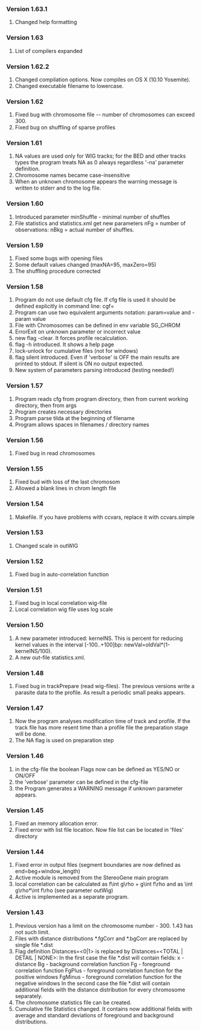 ### Version 1.63.1
1. Changed help formatting

### Version 1.63
1. List of compilers expanded

### Version 1.62.2
1. Changed compilation options. Now compiles on OS X (10.10 Yosemite).
2. Changed executable filename to lowercase.

### Version 1.62
1. Fixed bug with chromosome file -- number of chromosomes can exceed 300.  
2. Fixed bug on shuffling of sparse profiles 

### Version 1.61
1. NA values are used only for WIG tracks; for the BED and other tracks types the program treats NA as 0 always regardless '-na' parameter definition.  
2. Chromosome names became case-insensitive
3. When an unknown chromosome appears the warning message is written to stderr and to the log file.

### Version 1.60
1. Introduced parameter minShuffle - minimal number of shuffles
2. File statistics and statistics.xml get new parameters nFg = number of observations: nBkg = actual number of shuffles.

### Version 1.59
1. Fixed some bugs with opening files
2. Some default values changed (maxNA=95, maxZero=95)
3. The shuffling procedure corrected 

### Version 1.58
1. Program do not use default cfg file. If cfg file is used it should be defined explicitly in command line: cgf=<fname>
2. Program can use two equivalent arguments notation: param=value and -param value
3. File with Chromosomes can be defined in env variable SG_CHROM
4. ErrorExit on unknown parameter or incorrect value
5. new flag -clear. It forces profile recalculation.
6. flag -h introduced. It shows a help page
7. lock-unlock for cumulative files (not for windows)
8. flag silent introduced. Even if 'verbose' is OFF the main results are printed to stdout. If silent is ON no output expected.
9. New system of parameters parsing introduced (testing needed!)

### Version 1.57
1. Program reads cfg from program directory, then from current working directory, then from args
2. Program creates necessary directories
3. Program parse tilda at the beginning of filename
4. Program allows spaces in filenames / directory names  

### Version 1.56
1. Fixed bug in read chromosomes

### Version 1.55
1. Fixed bud with loss of the last chromosom
2. Allowed a blank lines in chrom length file

### Version 1.54
1. Makefile. If you have problems with ccvars, replace it with ccvars.simple

### Version 1.53
1. Changed scale in outWIG

### Version 1.52
1. Fixed bug in auto-correlation function

### Version 1.51
1. Fixed bug in local correlation wig-file 
2. Local correlation wig file uses log scale 

### Version 1.50
1. A new parameter introduced: kernelNS. This is percent for reducing kernel values in the interval [-100..+100]bp: newVal=oldVal*(1-kernelNS/100).
2. A new out-file statistics.xml.  

### Version 1.48
1. Fixed bug in trackPrepare (read wig-files). The previous versions write a parasite data to the profile. As result a periodic small peaks appears.

### Version 1.47
1. Now the program analyses modification time of track and profile. If the track file has more resent time than a profile file the preparation stage will be done.
2. The NA flag is used on preparation step

### Version 1.46
1. in the cfg-file the boolean Flags now can be defined as YES/NO or ON/OFF
2. the 'verbose' parameter can be defined in the cfg-file
3. the Program generates a WARNING message if unknown parameter appears.

### Version 1.45
1. Fixed an memory allocation error.
2. Fixed error with list file location. Now file list can be located in 'files' directory

### Version 1.44
1. Fixed error in output files (segment boundaries are now defined as end=beg+window_length)
2. Active module is removed from the StereoGene main program
3. local correlation can be calculated as f\int g\rho + g\int f\rho and as \int g\rho*\int f\rho (see parameter outWig)
4. Active is implemented as a separate program.

### Version 1.43
1. Previous version has a limit on the chromosome number - 300. 1.43 has not such limit.
2. Files with distance distributions *.fgCorr and *.bgCorr are replaced by single file *.dist
3. Flag definition Distances=<0|1> is replaced by Distances=<TOTAL | DETAIL | NONE>: 
   In the first case <TOTAL> the file *.dist will contain fields: 
   	   x - distance
	   Bg - background correlation function
	   Fg - foreground correlation function
	   FgPlus - foreground correlation function for the positive windows
	   FgMinus - foreground correlation function for the negative windows
   In the second case <DETAIL> the file *.dist will contain additional fields with the distance distribution for every chromosome separately.
4. The chromosome statistics file can be created.
5. Cumulative file Statistics changed. It contains now additional fields with average and standard deviations of foreground and background distributions.